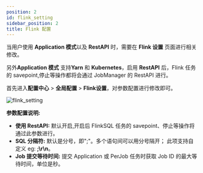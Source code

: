```yaml
---
position: 2
id: flink_setting
sidebar_position: 2
title: Flink 配置
---
```





当用户使用 **Application 模式**以及 **RestAPI** 时，需要在 **Flink 设置** 页面进行相关修改。

另外**Application 模式** 支持**Yarn** 和 **Kubernetes**，启用 **RestAPI** 后，Flink 任务的 savepoint,停止等操作都将会通过 JobManager 的 RestAPI 进行。

首先进入**配置中心** > **全局配置** > **Flink设置**，对参数配置进行修改即可。

![flink_setting](http://www.aiwenmo.com/dinky/docs/test/flink_setting.jpg)

**参数配置说明:**

- **使用 RestAPI:** 默认开启,开启后 FlinkSQL 任务的 savepoint、停止等操作将通过此参数进行。
- **SQL 分隔符:** 默认是分号，即";"。多个语句间可以用分号隔开； 此项支持自定义 eg: **;\r\n**。
- **Job 提交等待时间:** 提交 Application 或 PerJob 任务时获取 Job ID 的最大等待时间，单位是秒。

